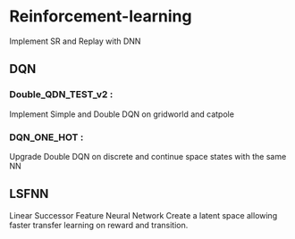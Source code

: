 # Reinforcement-learning
Implement SR and Replay with DNN 

## DQN
### Double_QDN_TEST_v2 : 
Implement Simple and Double DQN on gridworld and catpole

### DQN_ONE_HOT : 
Upgrade Double DQN on discrete and continue space states with the same NN 

## LSFNN
Linear Successor Feature Neural Network Create a latent space allowing faster transfer learning on reward and transition. 
